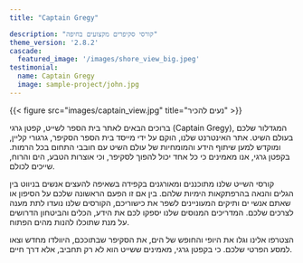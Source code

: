 ```yaml
---
title: "Captain Gregy"

description: "קורסי סקיפרים מקצועים בחיפה"
theme_version: '2.8.2'
cascade:
  featured_image: '/images/shore_view_big.jpeg'
testimonial:
  name: Captain Gregy
  image: sample-project/john.jpg
---
```

{{< figure src="images/captain_view.jpg" title="נעים להכיר" >}}

ברוכים הבאים לאתר בית הספר לשייט, קפטן גרגי (Captain Gregy), המגדלור שלכם בעולם השיט. אתר האינטרנט שלנו, הוקם על ידי מייסד בית הספר הסקיפר, גרגורי קליין, ומוקדש למען שיתוף הידע והמומחיות של עולם השיט עם חובבי התחום בכל הרמות. בקפטן גרגי, אנו מאמינים כי כל אחד יכול להפוך לסקיפר, וכי אוצרות הטבע, הים והרוח, שייכים לכולם.

קורסי השייט שלנו מתוכננים ומאורגנים בקפידה בשאיפה להעצים אנשים בניווט בין הגלים והנאה בהרפתקאות הימיות שלהם. בין אם זו הפעם הראשונה שלכם על הסיפון או שאתם אנשי ים ותיקים המעוניינים לשפר את כישוריכם, הקורסים שלנו נועדו לתת מענה לצרכים שלכם. המדריכים המנוסים שלנו יספקו לכם את הידע, הכלים והביטחון הדרושים על מנת שתוכלו להנות מהים הפתוח.

הצטרפו אלינו וגלו את היופי והחופש של הים, את הסקיפר שבתוככם, היוולדו מחדש וצאו למסע הפרטי שלכם. כי בקפטן גרגי, מאמינים ששייט הוא לא רק תחביב, אלא דרך חיים.


